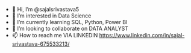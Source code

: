 - 👋 Hi, I’m @sajalsrivastava5
- 👀 I’m interested in Data Science
- 🌱 I’m currently learning SQL, Python, Power BI 
- 💞️ I’m looking to collaborate on DATA ANALYST
- 📫 How to reach me VIA LINKEDIN https://www.linkedin.com/in/sajal-srivastava-675533213/

<!---
sajalsrivastava5/sajalsrivastava5 is a ✨ special ✨ repository because its `README.md` (this file) appears on your GitHub profile.
You can click the Preview link to take a look at your changes.
--->
